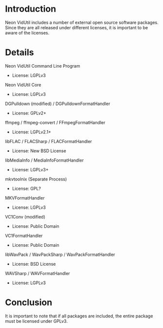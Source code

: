 # Introduction #

Neon VidUtil includes a number of external open source software packages. Since they are all released under different licenses, it is important to be aware of the licenses.


# Details #

Neon VidUtil Command Line Program
  * License: LGPLv3

Neon VidUtil Core
  * License: LGPLv3

DGPulldown (modified) / DGPulldownFormatHandler
  * License: GPLv2+

ffmpeg / ffmpeg-convert / FFmpegFormatHandler
  * License: LGPLv2.1+

libFLAC / FLACSharp / FLACFormatHandler
  * License: New BSD License

libMediaInfo / MediaInfoFormatHandler
  * License: LGPLv3+

mkvtoolnix (Separate Process)
  * License: GPL?

MKVFormatHandler
  * License: LGPLv3

VC1Conv (modified)
  * License: Public Domain

VC1FormatHandler
  * License: Public Domain

libWavPack / WavPackSharp / WavPackFormatHandler
  * License: BSD License

WAVSharp / WAVFormatHandler
  * License: LGPLv3

# Conclusion #

It is important to note that if all packages are included, the entire package must be licensed under GPLv3.